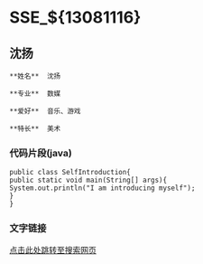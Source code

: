 # SSE_${13081116}

沈扬
------------------------------------
    **姓名**  沈扬
    
    **专业**  数媒
    
    **爱好**  音乐、游戏
    
    **特长**  美术

### 代码片段(java)
    public class SelfIntroduction{
    public static void main(String[] args){
    System.out.println("I am introducing myself");
    }
    }

### 文字链接
[点击此处跳转至搜索网页](http://cn.bing.com/)
